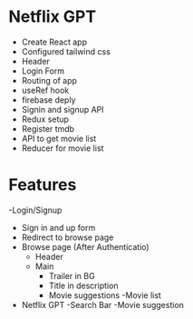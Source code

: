 # Netflix GPT

- Create React app
- Configured tailwind css
- Header
- Login Form
- Routing of app
- useRef hook 
- firebase deply
- Signin and signup API
- Redux setup
- Register tmdb
- API to get movie list
- Reducer for movie list



# Features

-Login/Signup
 - Sign in and up form
 - Redirect to browse page
- Browse page (After Authenticatio)
    - Header
    - Main
      - Trailer in BG
      - Title in description 
      - Movie suggestions
        -Movie list
- Netflix GPT
    -Search Bar
    -Movie suggestion 
